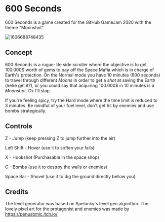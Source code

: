 # 600 Seconds

600 Seconds is a game created for the GitHub GameJam 2020 with the theme "Moonshot".

![1606688748435](https://i.imgur.com/SFwMXgx.png)





## Concept

600 Seconds is a rogue-lite side scroller where the objective is to get 100.000$ worth of gems to pay off the Space Mafia which is in charge of Earth's protection. On the Normal mode you have 10 minutes (600 seconds) to travel through different *Moons* in order to get a *shot* at saving the Earth (hehe get it?), or you could say that acquiring 100.000$ in 10 minutes is a *Moonshot*. Ok I'll stop.

If you're feeling spicy, try the Hard mode where the time limit is reduced to 3 minutes. Be mindful of your fuel level, don't get hit by enemies and use bombs strategically.





## Controls

Z - Jump (keep pressing Z to jump further into the air)

Left Shift - Hover (use it to soften your falls)

X - Hookshot (Purchasable in the space shop)

C - Bombs (use it to destroy the walls or enemies)

Space Bar - Shovel (use it to dig the ground directly bellow you)



## Credits

The level generator was based on Spelunky's level gen algorithm. The lovely pixel art for the protagonist and enemies was made by https://penusbmic.itch.io/ 
